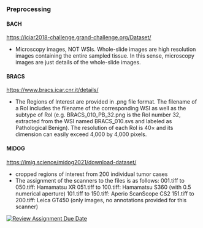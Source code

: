 
### Preprocessing

#### BACH
https://iciar2018-challenge.grand-challenge.org/Dataset/
- Microscopy images, NOT WSIs. Whole-slide images are high resolution images containing the entire sampled tissue. In this sense, microscopy images are just details of the whole-slide images.

#### BRACS
https://www.bracs.icar.cnr.it/details/
- The Regions of Interest are provided in .png file format. The filename of a RoI includes the filename of the corresponding WSI as well as the subtype of RoI (e.g. BRACS_010_PB_32.png is the RoI number 32, extracted from the WSI named BRACS_010.svs and labeled as Pathological Benign). The resolution of each RoI is 40× and its dimension can easily exceed 4,000 by 4,000 pixels.

#### MIDOG
https://imig.science/midog2021/download-dataset/
- cropped regions of interest from 200 individual tumor cases
- The assignment of the scanners to the files is as follows:
    001.tiff to 050.tiff: Hamamatsu XR
    051.tiff to 100.tiff: Hamamatsu S360 (with 0.5 numerical aperture)
    101.tiff to 150.tiff: Aperio ScanScope CS2
    151.tiff to 200.tiff: Leica GT450 (only images, no annotations provided for this scanner)

[![Review Assignment Due Date](https://classroom.github.com/assets/deadline-readme-button-22041afd0340ce965d47ae6ef1cefeee28c7c493a6346c4f15d667ab976d596c.svg)](https://classroom.github.com/a/UDdkOEMs)
